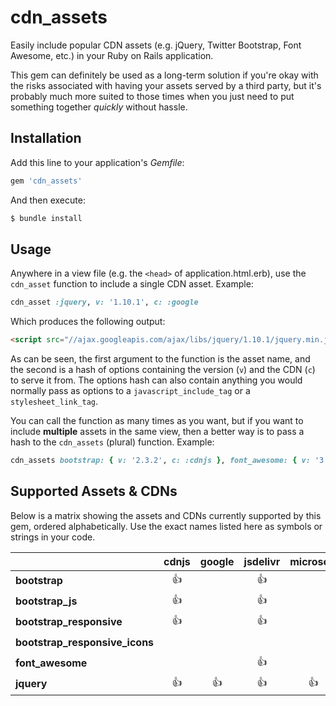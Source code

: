 # cdn_assets

Easily include popular CDN assets (e.g. jQuery, Twitter Bootstrap, Font Awesome, etc.) in your Ruby on Rails application.

This gem can definitely be used as a long-term solution if you're okay with the risks associated with having your assets served by a third party, but it's probably much more suited to those times when you just need to put something together *quickly* without hassle.

## Installation

Add this line to your application's *Gemfile*:

```ruby
gem 'cdn_assets'
```

And then execute:

```bash
$ bundle install
```

## Usage

Anywhere in a view file (e.g. the `<head>` of application.html.erb), use the `cdn_asset` function to include a single CDN asset. Example:

```ruby
cdn_asset :jquery, v: '1.10.1', c: :google
```

Which produces the following output:

```html
<script src="//ajax.googleapis.com/ajax/libs/jquery/1.10.1/jquery.min.js"></script>
```

As can be seen, the first argument to the function is the asset name, and the second is a hash of options containing the version (`v`) and the CDN (`c`) to serve it from. The options hash can also contain anything you would normally pass as options to a `javascript_include_tag` or a `stylesheet_link_tag`.

You can call the function as many times as you want, but if you want to include **multiple** assets in the same view, then a better way is to pass a hash to the `cdn_assets` (plural) function. Example:

```ruby
cdn_assets bootstrap: { v: '2.3.2', c: :cdnjs }, font_awesome: { v: '3.2.1', c: :netdna }
```

## Supported Assets & CDNs

Below is a matrix showing the assets and CDNs currently supported by this gem, ordered alphabetically. Use the exact names listed here as symbols or strings in your code.

|                                | **cdnjs** | **google** | **jsdelivr** | **microsoft** | **netdna** |
|:-------------------------------|:---------:|:----------:|:------------:|:-------------:|:----------:|
| **bootstrap**                  | :+1:      |            | :+1:         |               |            |
| **bootstrap_js**               | :+1:      |            | :+1:         |               | :+1:       |
| **bootstrap_responsive**       | :+1:      |            | :+1:         |               | :+1:       |
| **bootstrap_responsive_icons** |           |            |              |               | :+1:       |
| **font_awesome**               |           |            | :+1:         |               | :+1:       |
| **jquery**                     | :+1:      | :+1:       | :+1:         | :+1:          |            |
